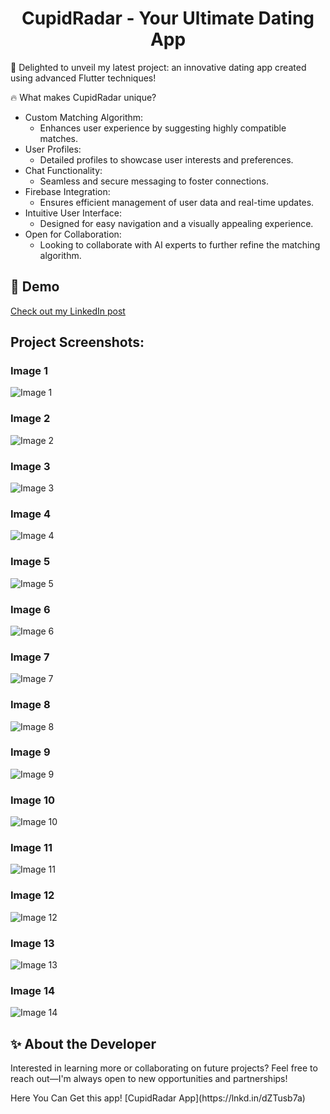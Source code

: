 <h1 align="center" id="title">CupidRadar - Your Ultimate Dating App</h1>

<p id="description">💞 Delighted to unveil my latest project: an innovative dating app created using advanced Flutter techniques!</p>

<p id="description">🔥 What makes CupidRadar unique?</p>
<ul>
    <li>Custom Matching Algorithm:
        <ul>
            <li>Enhances user experience by suggesting highly compatible matches.</li>
        </ul>
    </li>
    <li>User Profiles:
        <ul>
            <li>Detailed profiles to showcase user interests and preferences.</li>
        </ul>
    </li>
    <li>Chat Functionality:
        <ul>
            <li>Seamless and secure messaging to foster connections.</li>
        </ul>
    </li>
    <li>Firebase Integration:
        <ul>
            <li>Ensures efficient management of user data and real-time updates.</li>
        </ul>
    </li>
    <li>Intuitive User Interface:
        <ul>
            <li>Designed for easy navigation and a visually appealing experience.</li>
        </ul>
    </li>
    <li>Open for Collaboration:
        <ul>
            <li>Looking to collaborate with AI experts to further refine the matching algorithm.</li>
        </ul>
    </li>
</ul>

<h2>🚀 Demo</h2>

[Check out my LinkedIn post](https://www.linkedin.com/posts/het-rojivadiya-181ab0226_react-python-nodejs-activity-7127509127462871040-70C8?utm_source=share&utm_medium=member_desktop)

<h2>Project Screenshots:</h2>

### Image 1
![Image 1](https://github.com/HetRojivadiya/CupidRadar_DatingApp_Flutter/blob/master/CupidRadar/1.jpg)

### Image 2
![Image 2](https://github.com/HetRojivadiya/CupidRadar_DatingApp_Flutter/blob/master/CupidRadar/2.jpg)

### Image 3
![Image 3](https://github.com/HetRojivadiya/CupidRadar_DatingApp_Flutter/blob/master/CupidRadar/3.jpg)

### Image 4
![Image 4](https://github.com/HetRojivadiya/CupidRadar_DatingApp_Flutter/blob/master/CupidRadar/4.jpg)

### Image 5
![Image 5](https://github.com/HetRojivadiya/CupidRadar_DatingApp_Flutter/blob/master/CupidRadar/5.jpg)

### Image 6
![Image 6](https://github.com/HetRojivadiya/CupidRadar_DatingApp_Flutter/blob/master/CupidRadar/6.jpg)

### Image 7
![Image 7](https://github.com/HetRojivadiya/CupidRadar_DatingApp_Flutter/blob/master/CupidRadar/7.jpg)

### Image 8
![Image 8](https://github.com/HetRojivadiya/CupidRadar_DatingApp_Flutter/blob/master/CupidRadar/8.jpg)

### Image 9
![Image 9](https://github.com/HetRojivadiya/CupidRadar_DatingApp_Flutter/blob/master/CupidRadar/9.jpg)

### Image 10
![Image 10](https://github.com/HetRojivadiya/CupidRadar_DatingApp_Flutter/blob/master/CupidRadar/10.jpg)

### Image 11
![Image 11](https://github.com/HetRojivadiya/CupidRadar_DatingApp_Flutter/blob/master/CupidRadar/11.jpg)

### Image 12
![Image 12](https://github.com/HetRojivadiya/CupidRadar_DatingApp_Flutter/blob/master/CupidRadar/12.jpg)

### Image 13
![Image 13](https://github.com/HetRojivadiya/CupidRadar_DatingApp_Flutter/blob/master/CupidRadar/13.jpg)

### Image 14
![Image 14](https://github.com/HetRojivadiya/CupidRadar_DatingApp_Flutter/blob/master/CupidRadar/14.jpg)

<h2>✨ About the Developer</h2>
<p>Interested in learning more or collaborating on future projects? Feel free to reach out—I'm always open to new opportunities and partnerships!</p>

<p>Here You Can Get this app! [CupidRadar App](https://lnkd.in/dZTusb7a)</p>
